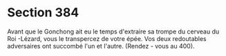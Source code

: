# Section 384

Avant que le Gonchong ait eu le temps d'extraire sa trompe du
cerveau du Roi -Lézard, vous le transpercez de votre épée. Vos
deux redoutables adversaires ont succombé l'un et l'autre. (Rendez -
vous au  400).